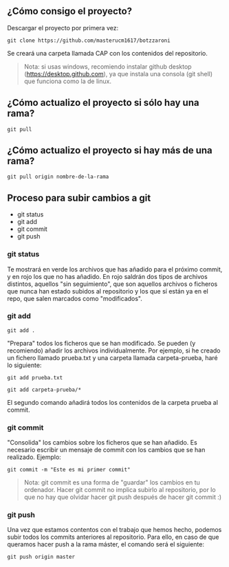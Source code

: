 ## ¿Cómo consigo el proyecto?
Descargar el proyecto por primera vez: 

    git clone https://github.com/masterucm1617/botzzaroni
    
Se creará una carpeta llamada CAP con los contenidos del repositorio. 

> Nota: si usas windows, recomiendo instalar github desktop (https://desktop.github.com), ya que instala una consola (git shell) que funciona como la de linux. 

## ¿Cómo actualizo el proyecto si sólo hay una rama?

    git pull 
    
## ¿Cómo actualizo el proyecto si hay más de una rama?

    git pull origin nombre-de-la-rama
    
## Proceso para subir cambios a git

* git status
* git add
* git commit
* git push

### git status
Te mostrará en verde los archivos que has añadido para el próximo commit, y en rojo los que no has añadido. En rojo saldrán dos tipos de archivos distintos, aquellos "sin seguimiento", que son aquellos archivos o ficheros que nunca han estado subidos al repositorio y los que sí están ya en el repo, que salen marcados como "modificados". 

### git add

    git add .
    
"Prepara" todos los ficheros que se han modificado. Se pueden (y recomiendo) añadir los archivos individualmente. Por ejemplo, si he creado un fichero llamado prueba.txt y una carpeta llamada carpeta-prueba, haré lo siguiente:

    git add prueba.txt

    git add carpeta-prueba/*
    
El segundo comando añadirá todos los contenidos de la carpeta prueba al commit. 

### git commit
"Consolida" los cambios sobre los ficheros que se han añadido. Es necesario escribir un mensaje de commit con los cambios que se han realizado. Ejemplo:

    git commit -m "Este es mi primer commit"
    
> Nota: git commit es una forma de "guardar" los cambios en tu ordenador. Hacer git commit no implica subirlo al repositorio, por lo que no hay que olvidar hacer git push después de hacer git commit :)

### git push
Una vez que estamos contentos con el trabajo que hemos hecho, podemos subir todos los commits anteriores al repositorio. Para ello, en caso de que queramos hacer push a la rama máster, el comando será el siguiente:

    git push origin master
    


